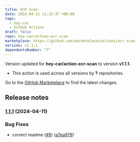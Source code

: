 ```yaml
---
title: ECR Scan
date: 2024-04-11 11:15:37 +00:00
tags:
  - hey-car
  - GitHub Actions
draft: false
repo: hey-car/action-ecr-scan
marketplace: https://github.com/marketplace/actions/ecr-scan
version: v1.1.1
dependentsNumber: "?"
---
```



Version updated for **hey-car/action-ecr-scan** to version **v1.1.1**.
- This action is used across all versions by **?** repositories.

Go to the [GitHub Marketplace](https://github.com/marketplace/actions/ecr-scan) to find the latest changes.

## Release notes

### [1.1.1](https://github.com/hey-car/action-ecr-scan/compare/v1.1.0...v1.1.1) (2024-04-11)


### Bug Fixes

* correct readme ([#9](https://github.com/hey-car/action-ecr-scan/issues/9)) ([a7ea978](https://github.com/hey-car/action-ecr-scan/commit/a7ea978de65419548731766e68e64904d4c33741))


